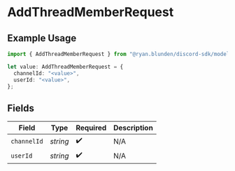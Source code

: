 # AddThreadMemberRequest

## Example Usage

```typescript
import { AddThreadMemberRequest } from "@ryan.blunden/discord-sdk/models/operations";

let value: AddThreadMemberRequest = {
  channelId: "<value>",
  userId: "<value>",
};
```

## Fields

| Field              | Type               | Required           | Description        |
| ------------------ | ------------------ | ------------------ | ------------------ |
| `channelId`        | *string*           | :heavy_check_mark: | N/A                |
| `userId`           | *string*           | :heavy_check_mark: | N/A                |